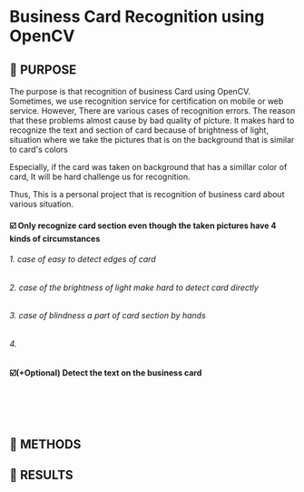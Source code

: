 # Business Card Recognition using OpenCV

## 📌 PURPOSE
The purpose is that recognition of business Card using OpenCV.
Sometimes, we use recognition service for certification on mobile or web service.
However, There are various cases of recognition errors. The reason that these problems almost cause by bad quality of picture.
It makes hard to recognize the text and section of card because of brightness of light, situation where we take the pictures that is on the background that is similar to card's colors

Especially, if the card was taken on background that has a simillar color of card, It will be hard challenge us for recognition.

Thus, This is a personal project that is recognition of business card about various situation.

####       ☑️ Only recognize card section even though the taken pictures have 4 kinds of circumstances
######             1. case of easy to detect edges of card
######             2. case of the brightness of light make hard to detect card directly
######             3. case of blindness a part of card section by hands
######             4. 

####       ☑️(+Optional) Detect the text on the business card

<br>
<br>
<br>

## 📌 METHODS


## 📌 RESULTS
